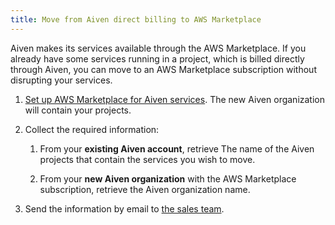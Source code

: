 ```yaml
---
title: Move from Aiven direct billing to AWS Marketplace
---
```


Aiven makes its services available through the AWS Marketplace. If you already have some services running in a project, which is billed directly through Aiven, you can move to an AWS Marketplace subscription without disrupting your services.

1. [Set up AWS Marketplace for Aiven services](/docs/platform/howto/billing-aws-marketplace-subscription).
   The new Aiven organization will contain your projects.

1. Collect the required information:

   1. From your **existing Aiven account**, retrieve The name of the Aiven projects
      that contain the services you wish to move.

   1. From your **new Aiven organization** with the AWS Marketplace
      subscription, retrieve the Aiven organization name.

1. Send the information by email to [the sales team](mailto:sales@aiven.io).
